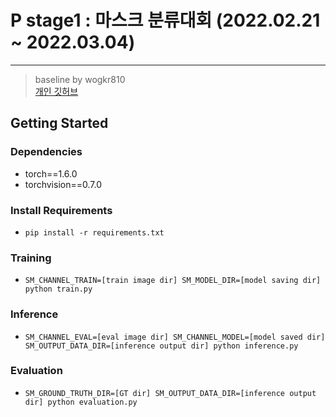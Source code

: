 # P stage1 : 마스크 분류대회 (2022.02.21 ~ 2022.03.04)
---
> baseline by wogkr810<br>
> [개인 깃허브](https://github.com/wogkr810/NaverBoostCampAITech3)


## Getting Started    
### Dependencies
- torch==1.6.0
- torchvision==0.7.0                                                              

### Install Requirements
- `pip install -r requirements.txt`

### Training
- `SM_CHANNEL_TRAIN=[train image dir] SM_MODEL_DIR=[model saving dir] python train.py`

### Inference
- `SM_CHANNEL_EVAL=[eval image dir] SM_CHANNEL_MODEL=[model saved dir] SM_OUTPUT_DATA_DIR=[inference output dir] python inference.py`

### Evaluation
- `SM_GROUND_TRUTH_DIR=[GT dir] SM_OUTPUT_DATA_DIR=[inference output dir] python evaluation.py`
